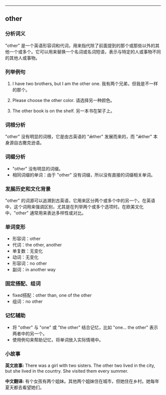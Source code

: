 
---------------
## other
### 分析词义

"other" 是一个英语形容词和代词，用来指代除了前面提到的那个或那些以外的其他一个或多个。它可以用来替换一个名词或名词短语，表示与特定的人或事物不同的其他人或事物。

### 列举例句

1. I have two brothers, but I am the other one.
   我有两个兄弟，但我是不一样的那个。

2. Please choose the other color.
   请选择另一种颜色。

3. The other book is on the shelf.
   另一本书在架子上。

### 词根分析

"other" 没有明显的词根，它是由古英语的 "ǣther" 发展而来的，而 "ǣther" 本身源自古撒克逊语。

### 词缀分析

- "other" 没有明显的词缀。
- 相同词缀的单词：由于 "other" 没有词缀，所以没有直接的词缀相关单词。

### 发展历史和文化背景

"other" 的词源可以追溯到古英语，它用来区分两个或多个中的另一个。在英语中，这个词用来强调区别，尤其是在列举两个或多个选项时。在欧美文化中，"other" 通常用来表达多样性或对比。

### 单词变形

- 形容词：other
- 代词：the other, another
- 单复数：无变化
- 动词：无变化
- 形容词：no other
- 副词：in another way

### 固定搭配、组词

- fixed搭配：other than, one of the other
- 组词：no other

### 记忆辅助

- 将 "other" 与 "one" 或 "the other" 结合记忆，比如 "one... the other" 表示两者中的另一个。
- 使用例句来帮助记忆，将单词放入实际情境中。

### 小故事

**英文故事:**
There was a girl with two sisters. The other two lived in the city, but she lived in the country. She visited them every summer.

**中文翻译:**
有个女孩有两个姐妹。其他两个姐妹住在城市，但她住在乡村。她每年夏天都去看望她们。

